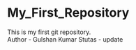# My_First_Repository
This is my first git repository. 
<br/>
Author - Gulshan Kumar
Stutas - update

